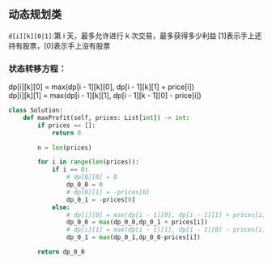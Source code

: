 ## 动态规划类
`d[i][k][0|1]`:第 i 天，最多允许进行 k 次交易，最多获得多少利益
[1]表示手上还持有股票，[0]表示手上没有股票

### 状态转移方程：
dp[i][k][0] = max(dp[i - 1][k][0], dp[i - 1][k][1] + price[i]) <br />
dp[i][k][1] = max(dp[i - 1][k][1], dp[i - 1][k - 1][0] - price[i])

```python
class Solution:
    def maxProfit(self, prices: List[int]) -> int:
        if prices == []:
            return 0

        n = len(prices)

        for i in range(len(prices)):
            if i == 0:
                # dp[0][0] = 0
                dp_0_0 = 0
                # dp[0][1] = -prices[0]
                dp_0_1 = -prices[0]
            else:
                # dp[i][0] = max(dp[i - 1][0], dp[i - 1][1] + prices[i])
                dp_0_0 = max(dp_0_0,dp_0_1 + prices[i])
                # dp[i][1] = max(dp[i - 1][1], dp[i - 1][0] - prices[i])
                dp_0_1 = max(dp_0_1,dp_0_0-prices[i])

        return dp_0_0
```